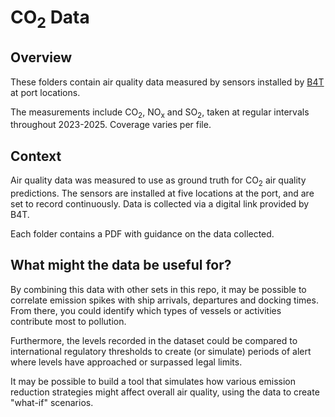 # CO<sub>2</sub> Data

## Overview

These folders contain air quality data measured by sensors installed by [B4T](https://www.barterforthings.co.uk/case-studies/portsmouth-international-port) at port locations.

The measurements include CO<sub>2</sub>, NO<sub>x</sub> and SO<sub>2</sub>, taken at regular intervals throughout 2023-2025. Coverage varies per file.

## Context

Air quality data was measured to use as ground truth for CO<sub>2</sub> air quality predictions. The sensors are installed at five locations at the port, and are set to record continuously. Data is collected via a digital link provided by B4T.

Each folder contains a PDF with guidance on the data collected.

## What might the data be useful for?

By combining this data with other sets in this repo, it may be possible to correlate emission spikes with ship arrivals, departures and docking times. From there, you could identify which types of vessels or activities contribute most to pollution.

Furthermore, the levels recorded in the dataset could be compared to international regulatory thresholds to create (or simulate) periods of alert where levels have approached or surpassed legal limits.

It may be possible to build a tool that simulates how various emission reduction strategies might affect overall air quality, using the data to create "what-if" scenarios.

